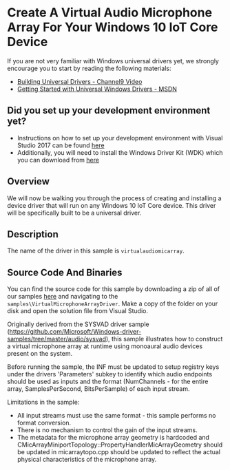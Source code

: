 # Create A Virtual Audio Microphone Array For Your Windows 10 IoT Core Device

If you are not very familiar with Windows universal drivers yet, we strongly encourage you to start by reading the following materials:

* [Building Universal Drivers - Channel9 Video](https://channel9.msdn.com/Blogs/WinHEC/Building-a-Universal-Driver)
* [Getting Started with Universal Windows Drivers - MSDN](https://msdn.microsoft.com/en-us/library/windows/hardware/dn941241(v=vs.85).aspx)

## Did you set up your development environment yet?

* Instructions on how to set up your development environment with Visual Studio 2017 can be found [here]({{site.baseurl}}/{{page.lang}}/GetStarted)
* Additionally, you will need to install the Windows Driver Kit (WDK) which you can download from [here](https://developer.microsoft.com/en-us/windows/hardware/windows-driver-kit) 

## Overview
We will now be walking you through the process of creating and installing a device driver that will run on any Windows 10 IoT Core device.  This driver will be specifically built to be a universal driver.

## Description
The name of the driver in this sample is `virtualaudiomicarray`.  

## Source Code And Binaries
You can find the source code for this sample by downloading a zip of all of our samples [here](https://github.com/Microsoft/Windows-iotcore-samples/archive/master.zip) and navigating to the `samples\VirtualMicrophoneArrayDriver`.  Make a copy of the folder on your disk and open the solution file from Visual Studio.

Originally derived from the SYSVAD driver sample (https://github.com/Microsoft/Windows-driver-samples/tree/master/audio/sysvad), this sample illustrates how to construct a virtual microphone array at runtime using monoaural audio devices present on the system.

Before running the sample, the INF must be updated to setup registry keys under the drivers 'Parameters' subkey to identify which audio endpoints should be used as inputs and the format (NumChannels - for the entire array, SamplesPerSecond, BitsPerSample) of each input stream.

Limitations in the sample:
* All input streams must use the same format - this sample performs no format conversion.
* There is no mechanism to control the gain of the input streams.
* The metadata for the microphone array geometry is hardcoded and CMicArrayMiniportTopology::PropertyHandlerMicArrayGeometry should be
 updated in micarraytopo.cpp should be updated to reflect the actual physical characteristics of the microphone array.
